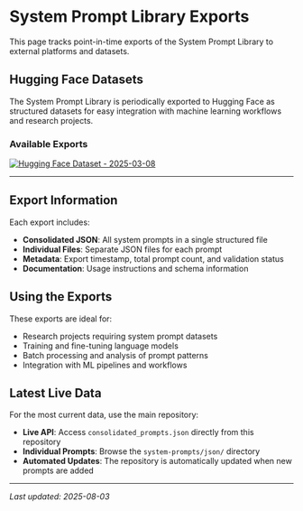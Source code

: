 # System Prompt Library Exports

This page tracks point-in-time exports of the System Prompt Library to external platforms and datasets.

## Hugging Face Datasets

The System Prompt Library is periodically exported to Hugging Face as structured datasets for easy integration with machine learning workflows and research projects.

### Available Exports

[![Hugging Face Dataset - 2025-03-08](https://img.shields.io/badge/🤗%20Hugging%20Face-2025--03--08-yellow?style=for-the-badge&logo=huggingface)](https://huggingface.co/datasets/userrosehill/System-Prompt-Library-030825)

---

## Export Information

Each export includes:
- **Consolidated JSON**: All system prompts in a single structured file
- **Individual Files**: Separate JSON files for each prompt
- **Metadata**: Export timestamp, total prompt count, and validation status
- **Documentation**: Usage instructions and schema information

## Using the Exports

These exports are ideal for:
- Research projects requiring system prompt datasets
- Training and fine-tuning language models
- Batch processing and analysis of prompt patterns
- Integration with ML pipelines and workflows

## Latest Live Data

For the most current data, use the main repository:
- **Live API**: Access `consolidated_prompts.json` directly from this repository
- **Individual Prompts**: Browse the `system-prompts/json/` directory
- **Automated Updates**: The repository is automatically updated when new prompts are added

---

*Last updated: 2025-08-03*
